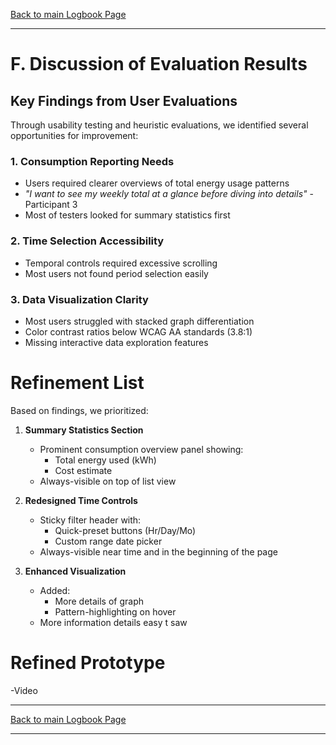 [Back to main Logbook Page](../hci_logbook.md)

---

# F. Discussion of Evaluation Results

## Key Findings from User Evaluations
Through usability testing and heuristic evaluations, we identified several opportunities for improvement:

### 1. Consumption Reporting Needs  
- Users required clearer overviews of total energy usage patterns  
- *"I want to see my weekly total at a glance before diving into details"* - Participant 3  
- Most of testers looked for summary statistics first

### 2. Time Selection Accessibility  
- Temporal controls required excessive scrolling   
- Most users not found period selection easily

### 3. Data Visualization Clarity  
- Most users struggled with stacked graph differentiation  
- Color contrast ratios below WCAG AA standards (3.8:1)  
- Missing interactive data exploration features


# Refinement List
Based on findings, we prioritized:

1. **Summary Statistics Section**  
   - Prominent consumption overview panel showing:  
     - Total energy used (kWh)  
     - Cost estimate   
   - Always-visible on top of list view

2. **Redesigned Time Controls**  
   - Sticky filter header with:  
     - Quick-preset buttons (Hr/Day/Mo)  
     - Custom range date picker  
   - Always-visible near time and in the beginning of the page

3. **Enhanced Visualization**  
   - Added:  
     - More details of graph
     - Pattern-highlighting on hover  
   - More information details easy t saw


# Refined Prototype

-Video


---
[Back to main Logbook Page](../hci_logbook.md)

---